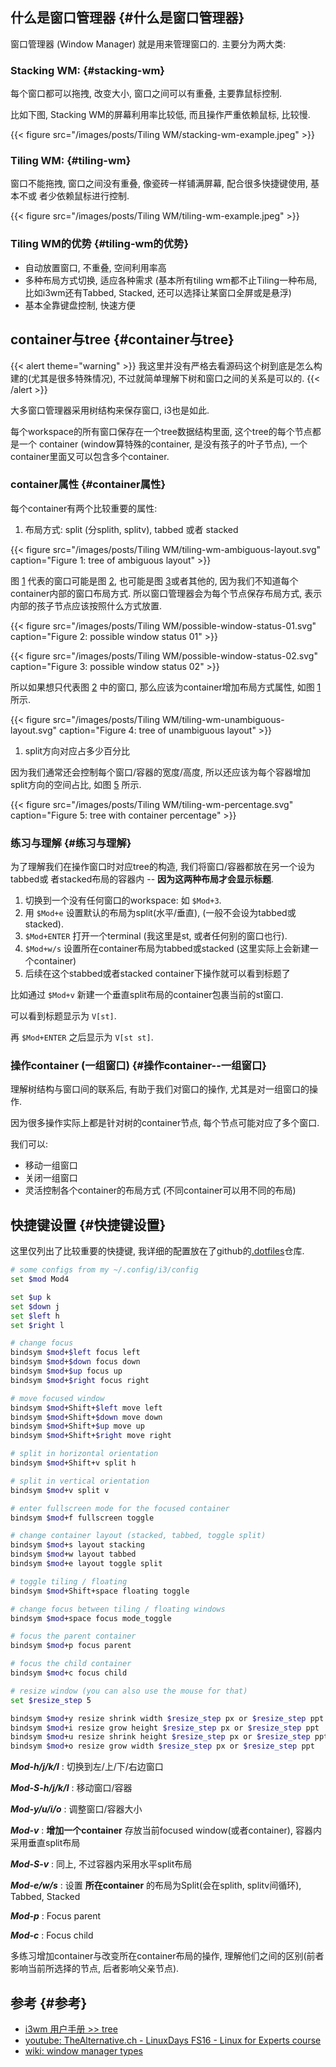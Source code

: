
## 什么是窗口管理器 {#什么是窗口管理器}

窗口管理器 (Window Manager) 就是用来管理窗口的. 主要分为两大类:


### Stacking WM: {#stacking-wm}

每个窗口都可以拖拽, 改变大小, 窗口之间可以有重叠, 主要靠鼠标控制.

比如下图, Stacking WM的屏幕利用率比较低, 而且操作严重依赖鼠标, 比较慢.

{{< figure src="/images/posts/Tiling WM/stacking-wm-example.jpeg" >}}


### Tiling WM: {#tiling-wm}

窗口不能拖拽, 窗口之间没有重叠, 像瓷砖一样铺满屏幕, 配合很多快捷键使用, 基本不或
者少依赖鼠标进行控制.

{{< figure src="/images/posts/Tiling WM/tiling-wm-example.jpeg" >}}


### Tiling WM的优势 {#tiling-wm的优势}

-   自动放置窗口, 不重叠, 空间利用率高
-   多种布局方式切换, 适应各种需求 (基本所有tiling wm都不止Tiling一种布局, 比如i3wm还有Tabbed, Stacked, 还可以选择让某窗口全屏或是悬浮)
-   基本全靠键盘控制, 快速方便


## container与tree {#container与tree}

{{< alert theme="warning" >}}
我这里并没有严格去看源码这个树到底是怎么构建的(尤其是很多特殊情况), 不过就简单理解下树和窗口之间的关系是可以的.
{{< /alert >}}

大多窗口管理器采用树结构来保存窗口, i3也是如此.

每个workspace的所有窗口保存在一个tree数据结构里面, 这个tree的每个节点都是一个 container (window算特殊的container, 是没有孩子的叶子节点), 一个container里面又可以包含多个container.


### container属性 {#container属性}

每个container有两个比较重要的属性:

1.  布局方式: split (分splith, splitv), tabbed 或者 stacked

<a id="org9fcec13"></a>

{{< figure src="/images/posts/Tiling WM/tiling-wm-ambiguous-layout.svg" caption="Figure 1: tree of ambiguous layout" >}}

图 [1](#org9fcec13) 代表的窗口可能是图 [2](#orgfe411f8), 也可能是图 [3](#org9747f23)或者其他的, 因为我们不知道每个container内部的窗口布局方式. 所以窗口管理器会为每个节点保存布局方式, 表示内部的孩子节点应该按照什么方式放置.

<a id="orgfe411f8"></a>

{{< figure src="/images/posts/Tiling WM/possible-window-status-01.svg" caption="Figure 2: possible window status 01" >}}

<a id="org9747f23"></a>

{{< figure src="/images/posts/Tiling WM/possible-window-status-02.svg" caption="Figure 3: possible window status 02" >}}

所以如果想只代表图 [2](#orgfe411f8) 中的窗口, 那么应该为container增加布局方式属性, 如图 [1](#org9fcec13) 所示.

<a id="org40a4e70"></a>

{{< figure src="/images/posts/Tiling WM/tiling-wm-unambiguous-layout.svg" caption="Figure 4: tree of unambiguous layout" >}}

1.  split方向对应占多少百分比

因为我们通常还会控制每个窗口/容器的宽度/高度, 所以还应该为每个容器增加split方向的空间占比, 如图 [5](#orgcd99ed8) 所示.

<a id="orgcd99ed8"></a>

{{< figure src="/images/posts/Tiling WM/tiling-wm-percentage.svg" caption="Figure 5: tree with container percentage" >}}


### 练习与理解 {#练习与理解}

为了理解我们在操作窗口时对应tree的构造, 我们将窗口/容器都放在另一个设为tabbed或
者stacked布局的容器内 -- **因为这两种布局才会显示标题**.

1.  切换到一个没有任何窗口的workspace: 如 `$Mod+3`.
2.  用 `$Mod+e` 设置默认的布局为split(水平/垂直), (一般不会设为tabbed或stacked).
3.  `$Mod+ENTER` 打开一个terminal (我这里是st, 或者任何别的窗口也行).
4.  `$Mod+w/s` 设置所在container布局为tabbed或stacked (这里实际上会新建一个container)
5.  后续在这个stabbed或者stacked container下操作就可以看到标题了

比如通过 `$Mod+v` 新建一个垂直split布局的container包裹当前的st窗口.

可以看到标题显示为 `V[st]`.

再 `$Mod+ENTER` 之后显示为 `V[st st]`.


### 操作container (一组窗口) {#操作container--一组窗口}

理解树结构与窗口间的联系后, 有助于我们对窗口的操作, 尤其是对一组窗口的操作.

因为很多操作实际上都是针对树的container节点, 每个节点可能对应了多个窗口.

我们可以:

-   移动一组窗口
-   关闭一组窗口
-   灵活控制各个container的布局方式 (不同container可以用不同的布局)


## 快捷键设置 {#快捷键设置}

这里仅列出了比较重要的快捷键, 我详细的配置放在了github的[.dotfiles](https://github.com/sky-bro/.dotfiles)仓库.

```sh
# some configs from my ~/.config/i3/config
set $mod Mod4

set $up k
set $down j
set $left h
set $right l

# change focus
bindsym $mod+$left focus left
bindsym $mod+$down focus down
bindsym $mod+$up focus up
bindsym $mod+$right focus right

# move focused window
bindsym $mod+Shift+$left move left
bindsym $mod+Shift+$down move down
bindsym $mod+Shift+$up move up
bindsym $mod+Shift+$right move right

# split in horizontal orientation
bindsym $mod+Shift+v split h

# split in vertical orientation
bindsym $mod+v split v

# enter fullscreen mode for the focused container
bindsym $mod+f fullscreen toggle

# change container layout (stacked, tabbed, toggle split)
bindsym $mod+s layout stacking
bindsym $mod+w layout tabbed
bindsym $mod+e layout toggle split

# toggle tiling / floating
bindsym $mod+Shift+space floating toggle

# change focus between tiling / floating windows
bindsym $mod+space focus mode_toggle

# focus the parent container
bindsym $mod+p focus parent

# focus the child container
bindsym $mod+c focus child

# resize window (you can also use the mouse for that)
set $resize_step 5

bindsym $mod+y resize shrink width $resize_step px or $resize_step ppt
bindsym $mod+i resize grow height $resize_step px or $resize_step ppt
bindsym $mod+u resize shrink height $resize_step px or $resize_step ppt
bindsym $mod+o resize grow width $resize_step px or $resize_step ppt
```

_**Mod-h/j/k/l**_
: 切换到左/上/下/右边窗口

_**Mod-S-h/j/k/l**_
: 移动窗口/容器

_**Mod-y/u/i/o**_
: 调整窗口/容器大小

_**Mod-v**_
: **增加一个container** 存放当前focused window(或者container), 容器内采用垂直split布局

_**Mod-S-v**_
: 同上, 不过容器内采用水平split布局

_**Mod-e/w/s**_
: 设置 **所在container** 的布局为Split(会在splith, splitv间循环), Tabbed, Stacked

_**Mod-p**_
: Focus parent

_**Mod-c**_
: Focus child

多练习增加container与改变所在container布局的操作, 理解他们之间的区别(前者影响当前所选择的节点, 后者影响父亲节点).


## 参考 {#参考}

-   [i3wm 用户手册 >> tree](https://i3wm.org/docs/userguide.html#%5Ftree)
-   [youtube: TheAlternative.ch - LinuxDays FS16 - Linux for Experts course](https://www.youtube.com/watch?v=Api6dFMlxAA)
-   [wiki: window manager types](https://en.wikipedia.org/wiki/Window%5Fmanager#Types)

